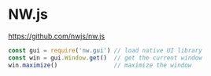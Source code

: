 # NW.js

https://github.com/nwjs/nw.js

```js
const gui = require('nw.gui') // load native UI library
const win = gui.Window.get()  // get the current window
win.maximize()                // maximize the window
```